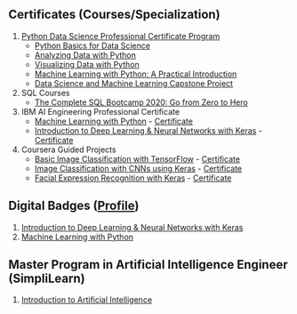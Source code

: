 ## Certificates (Courses/Specialization)
1. [Python Data Science Professional Certificate Program](https://credentials.edx.org/records/programs/shared/d346c1c9d13e4a89861de80516ed5dd5/)
    * [Python Basics for Data Science](https://courses.edx.org/certificates/23d9f614f0da41d499418e5b77c7f0a0)
    * [Analyzing Data with Python](https://courses.edx.org/certificates/4fcc40764b134dcba4e49f7d0d44c3b6)
    * [Visualizing Data with Python](https://courses.edx.org/certificates/2c9c5602a312466ebd7d24b9dec34c54)
    * [Machine Learning with Python: A Practical Introduction](https://courses.edx.org/certificates/b47735a5b9df42e19e34a0d121820eef)
    * [Data Science and Machine Learning Capstone Project](https://courses.edx.org/certificates/a1151dc2574a407cbf49f794e6d5b344)
2. SQL Courses
   * [The Complete SQL Bootcamp 2020: Go from Zero to Hero](https://www.udemy.com/certificate/UC-4728b844-3254-4fd4-a268-cff1e25b0f17/)
3. IBM AI Engineering Professional Certificate
   * [Machine Learning with Python](https://www.coursera.org/account/accomplishments/records/7VDM44AWHGGN) - [Certificate](https://www.coursera.org/account/accomplishments/certificate/7VDM44AWHGGN)
   * [Introduction to Deep Learning & Neural Networks with Keras](https://www.coursera.org/account/accomplishments/records/9TPL65PZRDRZ) - [Certificate](https://www.coursera.org/account/accomplishments/certificate/9TPL65PZRDRZ)
4. Coursera Guided Projects
   * [Basic Image Classification with TensorFlow](https://www.coursera.org/account/accomplishments/verify/KM9B7Q3XTLKV) - [Certificate](https://www.coursera.org/account/accomplishments/certificate/KM9B7Q3XTLKV)   
   * [Image Classification with CNNs using Keras](https://www.coursera.org/account/accomplishments/verify/QSK2R6G8Z4CL) - [Certificate](https://www.coursera.org/account/accomplishments/certificate/QSK2R6G8Z4CL)    
   * [Facial Expression Recognition with Keras](https://www.coursera.org/account/accomplishments/verify/KT8WSPK5NBAE) - [Certificate](https://www.coursera.org/account/accomplishments/certificate/KT8WSPK5NBAE)  
   

## Digital Badges ([Profile](https://www.youracclaim.com/users/shraman-gupta/badges))
1. [Introduction to Deep Learning & Neural Networks with Keras](https://www.youracclaim.com/badges/4755fb6d-726e-4bc7-ae9c-1f957b43f25b/public_url)
2. [Machine Learning with Python](https://www.youracclaim.com/earner/earned/badge/661fb4df-8e77-4a70-8742-bd52855c9648)

## Master Program in Artificial Intelligence Engineer (SimpliLearn)
1. [Introduction to Artificial Intelligence](https://certificates.simplicdn.net/share/2135174.pdf)
